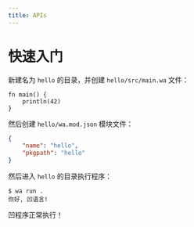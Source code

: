 ```yaml
---
title: APIs
---
```


# 快速入门

新建名为 `hello` 的目录，并创建 `hello/src/main.wa` 文件：

```wa
fn main() {
	println(42)
}
```

然后创建 `hello/wa.mod.json` 模块文件：

```json
{
	"name": "hello",
	"pkgpath": "hello"
}
```

然后进入 `hello` 的目录执行程序：

```
$ wa run .
你好, 凹语言!
```

凹程序正常执行！
